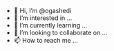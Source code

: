 - 👋 Hi, I’m @ogashedi
- 👀 I’m interested in ...
- 🌱 I’m currently learning ...
- 💞️ I’m looking to collaborate on ...
- 📫 How to reach me ...

<!---
ogashedi/ogashedi is a ✨ special ✨ repository because its `README.md` (this file) appears on your GitHub profile.
You can click the Preview link to take a look at your changes.
--->
